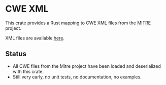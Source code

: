 # CWE XML

This crate provides a Rust mapping to CWE XML files from the [MITRE](https://cve.mitre.org/) project.

XML files are available [here](https://cwe.mitre.org/data/downloads.html).

## Status
* All CWE files from the Mitre project have been loaded and deserialized with this crate.
* Still very early, no unit tests, no documentation, no examples.
